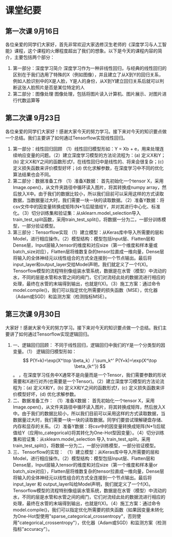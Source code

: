 # 课堂纪要

## 第一次课 9月16日

各位亲爱的同学们大家好，首先非常欢迎大家选修汉生老师的《深度学习与人工智能》课程，这个课程的火爆程度超出了我们的想象。以下是今天的课程内容的简介，主要包括两个部分：
1. 第一部分：深度学习简介
	深度学习作为一种非线性回归，与经典的线性回归的区别在于我们选用了特殊的X（例如图像），并且建立了从X到Y的回归关系，例如人脸识别中的X是人脸，Y是人的身份，从X到Y建立回归关系后就可以判断这张人脸照片是否是某位特定的人
2. 第二部分：图像处理
	图像处理，包括将图片读入计算机、图片展示、对图片进行代数运算等

## 第二次课 9月23日

各位亲爱的同学们大家好！感谢大家今天的努力学习。接下来对今天的知识要点做一个总结。我们主要讲了如何通过Tensorflow实现线性回归。
1. 第一部分：线性回归回顾
   （1）线性回归模型形如：Y = Xb + e，用来处理连续响应变量的问题。（2）建立深度学习模型的方法论流程为：(a) 定义X和Y；(b) 定义X和Y之间的函数形式f，在线性回归中是线性的、将来会很复杂；(c) 定义损失函数来评价模型好坏；(d) 优化求解参数，在深度学习中不同的优化算法结果也会不同。 
2. 第二部分：数据准备工作
   （1）准备X数据： 首先初始化一个tensor X，采用Image.open()，从文件夹路径中循环读入图片，将其转换成numpy array，然后放入X中。由于我们的数据比较小，所以我们目前可以采用这样的方式读取数据，当数据量过大时，我们需要一块一块的读取数据。（2）准备Y数据：将csv文件中的因变量转换成矩阵(N*1)后赋值给Y，并对其进行中心化、标准化。（3）切分训练集和验证集：从sklearn.model_selection导入train_test_split函数，采用train_test_split()，将数据一分为二，一部分训练模型，一部分验证模型。
3. 第三部分：Tensorflow实现
   （1）建立模型：从Keras库中导入所需要的层和Model，进行相应操作。（2）模型结构：模型包括Input层、Flatten层和Dense层，Input层输入tensor的维度和对应size（第一个维度和样本量或batch_size对应），Flatten层将维数复杂的tensor拉直成一维向量，Dense层将输入的全体神经元以线性组合的方式全连接到一个节点输出。最后将input_layer和output_layer交给Model声明，我们就定义了一个f(X)。Tensorflow模型的流程特别像组装水管系统，数据是在水管（模型）中流动的水，不同的层是水管和水管之间的阀门，它们对流经此处的数据流进行相应的处理，最终在水管的末端得到输出，也就是f(X)。（3）施工方案：通过命令model.compile()，我们可以指定优化所需要的损失函数（MSE），优化器（Adam或SGD）和监测方案（检测指标MSE）。

## 第三次课 9月30日

大家好！感谢大家今天的努力学习。接下来对今天的知识要点做一个总结。我们主要讲了如何通过Tensorflow实现逻辑回归。
1. 一、逻辑回归回顾：
   不同于线性回归，逻辑回归中我们的Y是一个分类型的因变量。（1） 逻辑回归模型形如： $$ P(Y=k)=\exp(X^\top \beta_k）/ \sum_k^' P(Y=k)=\exp(X^\top \beta_{k^'}) $$ 。 
   ，在深度学习任务中X通常不是向量而是一个Tensor，我们需要参数的形状需要和X进行对齐(也需要是一个Tensor)。（2）建立深度学习模型的方法论流程为：(a) 定义X和Y，(b) 定义X和Y之间的函数形式f，(c) 定义损失函数来评价模型好坏，(d) 优化求解参数。 
3. 二、数据准备工作：
   （1）准备X数据： 首先初始化一个tensor X，采用Image.open()，从文件夹路径中循环读入图片，将其转换成矩阵，然后放入X中。由于我们的数据比较小，所以我们目前可以采用这样的方式读取数据，当数据量过大时，我们需要一块一块的读取数据。同学们要尝试理解硬盘存储、内存和显存的关系。（2）准备Y数据：将csv中的因变量转换成矩阵(N*1)后赋值给Y（应用to_categorical()将其转化为One-Hot型因变量）。（4）切分训练集和验证集：从sklearn.model_selection 导入 train_test_split，采用train_test_split()，将数据一分为二，一部分训练模型，一部分验证模型。
4. 三、Tensorflow的实现：
   （1）建立模型：从Keras库中导入所需要的层和Model，进行相应操作。（2）模型结构：模型包括Input层、Flatten层和Dense层，Input层输入tensor的维度和对应size（第一个维度和样本量or batch_size对应），Flatten层将维数复杂的tensor拉直成一维向量，Dense层将输入的全体神经元以线性组合的方式全连接到一个节点输出。最后将input_layer 和 output_layer叫给Model声明，我们就定义了一个f(X)。Tensorflow模型的流程特别像组装水管系统，数据是在水管（模型）中流动的水，不同的层是水管和水管之间的阀门，它们对流经此处的数据流进行相应的处理，最终在水管的末端得到输出，也就是f(X)。（4）施工方案：通过命令model.compile()，我们可以指定优化所需要的损失函数（如果因变量未转化为One-Hot型使用"sparse_categorical_crossentropy"，否则使用"categorical_crossentropy"），优化器（Adam或SGD）和监测方案（检测指标"accuracy"）。
